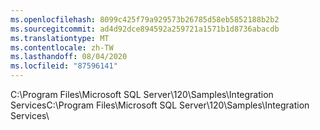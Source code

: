 ```yaml
---
ms.openlocfilehash: 8099c425f79a929573b26785d58eb5852188b2b2
ms.sourcegitcommit: ad4d92dce894592a259721a1571b1d8736abacdb
ms.translationtype: MT
ms.contentlocale: zh-TW
ms.lasthandoff: 08/04/2020
ms.locfileid: "87596141"
---
```

<span data-ttu-id="18a8c-101">C:\\Program Files\\Microsoft SQL Server\\120\\Samples\\Integration Services</span><span class="sxs-lookup"><span data-stu-id="18a8c-101">C:\\Program Files\\Microsoft SQL Server\\120\\Samples\\Integration Services</span></span>\\
